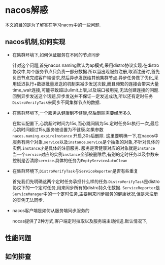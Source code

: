 # nacos解惑

本文的目的是为了解答在学习nacos中的一些问题.

## nacos机制,如何实现

- 在集群环境下,如何保证服务在不同的节点同步

    针对这个问题,首先nacos naming默认为ap模式,采用distro协议实现.在distro协议中,每个服务节点只负责一部分数据.所以当出现服务注册,取消注册时,首先
    负责节点完成客户端请求,然后异步发送给其他集群节点.异步任务做了优化,采用延迟执行+数据批量发送的机制来减少发送次数,而且频繁的连接会带来大量
    time_wait连接,可能导致超过ulimit上限,以及端口被用完,无法创建连接的问题.
    回到异步发送这个话题,异步发送并不保证一定发送成功,所以还有定时任务```DistroVerifyTask```来同步不同集群节点的数据.

- 在集群环境下,一个服务从健康到不健康,然后删除需要经历多久

    在默认配置下,心跳超时时间为15s,而心跳间隔为5s.定时任务5s执行一次,最后心跳时间超过15s,服务被设置为不健康.如果参数```nacos.naming.expireInstance```
    开启,30s后删除.
    这里要明确一下,在nacos中服务有两个对象,```service```以及```instance```.```service```是个抽象的对象,不针对具体的实例.```instance```才是具体的注册服务.
    服务是否健康对应的对象就是```instance```
    当一个```service```对应的实例```instance```全部被删除后,有别的定时任务以及参数来控制是否清除```service```.具体的任务为```EmptyServiceAutoClean```

- 在集群环境下,```DistroVerifyTask```与```ServiceReporter```是否有些重复

    首先我们先明确这两个定时任务承担什么样的任务.```DistroVerifyTask```是distro协议下的一个定时任务,用来同步所有的distro持久化数据.
    ```ServiceReporter```是```ServiceManager```中的一个定时任务,主要用来同步服务的健康状况,但是未注册的实例无法同步.

- nacos客户端是如何从服务端同步服务的

    nocas提供了2种方式,客户端定时拉取以及服务端主动推送.默认情况下,


## 性能问题

## 如何排查